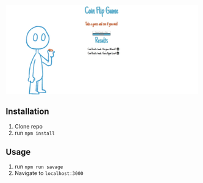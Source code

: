 ![coinflip](img.jpg)

## Installation

1. Clone repo
2. run `npm install`

## Usage

1. run `npm run savage`
2. Navigate to `localhost:3000`
